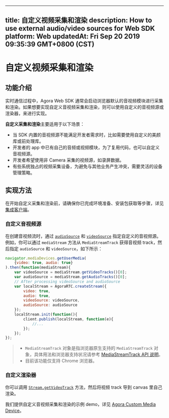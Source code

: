 
---
title: 自定义视频采集和渲染
description: How to use external audio/video sources for Web SDK
platform: Web
updatedAt: Fri Sep 20 2019 09:35:39 GMT+0800 (CST)
---
# 自定义视频采集和渲染
## 功能介绍

实时通信过程中，Agora Web SDK 通常会启动浏览器默认的音视频模块进行采集和渲染。如果想要实现自定义音视频采集和渲染，则可以使用自定义的音视频源或渲染器，来进行实现。

**自定义采集和渲染**主要适用于以下场景：

- 当 SDK 内置的音视频源不能满足开发者需求时，比如需要使用自定义的美颜库或前处理库。
- 开发者的 app 中已有自己的音频或视频模块，为了复用代码，也可以自定义音视频源。
- 开发者希望使用非 Camera 采集的视频源，如录屏数据。
- 有些系统独占的视频采集设备，为避免与其他业务产生冲突，需要灵活的设备管理策略。

## 实现方法

在开始自定义采集和渲染前，请确保你已完成环境准备、安装包获取等步骤，详见[集成客户端](../../cn/Video/web_prepare.md)。

### 自定义音视频源

在创建音视频流时，通过  [`audioSource`](https://docs.agora.io/cn/Video/API%20Reference/web/interfaces/agorartc.streamspec.html#audiosource) 和  [`videoSource`](https://docs.agora.io/cn/Video/API%20Reference/web/interfaces/agorartc.streamspec.html#videosource) 指定自定义的音视频源。例如，你可以通过 `mediaStream` 方法从 `MediaStreamTrack` 获得音视频 track，然后指定 `audioSource` 和 `videoSource`，如下所示：

```javascript
navigator.mediaDevices.getUserMedia(
    {video: true, audio: true}
).then(function(mediaStream){
    var videoSource = mediaStream.getVideoTracks()[0];
    var audioSource = mediaStream.getAudioTracks()[0];
    // After processing videoSource and audioSource
    var localStream = AgoraRTC.createStream({
        video: true,
        audio: true,
        videoSource: videoSource,
        audioSource: audioSource
    });
    localStream.init(function(){
        client.publish(localStream, function(e){
            //...
        });
    });
});
```

> - `MediaStreamTrack` 对象是指浏览器原生支持的 `MediaStreamTrack` 对象，具体用法和浏览器支持状况请参考 [MediaStreamTrack API 说明](https://developer.mozilla.org/en-US/docs/Web/API/MediaStreamTrack)。
> - 目前该功能仅支持 Chrome 浏览器。

### 自定义渲染器

你可以调用 [`Stream.getVideoTrack`](https://docs.agora.io/cn/Video/API%20Reference/web/interfaces/agorartc.stream.html#getvideotrack)  方法，然后将视频 track 导到 canvas 里自己渲染。

我们提供自定义音视频采集和渲染的示例 demo，详见  [Agora Custom Media Device](https://github.com/AgoraIO/Advanced-Video/tree/master/Custom-Media-Device/Agora-Custom-VideoSource-Web)。
